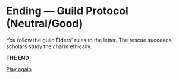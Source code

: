 # Ending — Guild Protocol (Neutral/Good)

You follow the guild Elders' rules to the letter. The rescue succeeds; scholars study the charm ethically.

**THE END**

[Play again](../_start-here.md)
